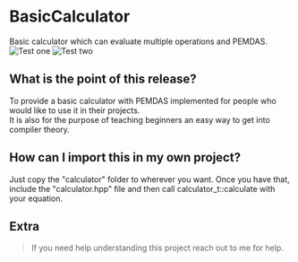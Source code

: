 # BasicCalculator
Basic calculator which can evaluate multiple operations and PEMDAS.
![Test one](https://cdn.discordapp.com/attachments/1126338503345709178/1149441149732405258/image.png)
![Test two](https://cdn.discordapp.com/attachments/1126338503345709178/1149439811954946178/image.png)

## What is the point of this release?
To provide a basic calculator with PEMDAS implemented for people who would like to use it in their projects.<br>
It is also for the purpose of teaching beginners an easy way to get into compiler theory.<br>

## How can I import this in my own project?
Just copy the "calculator" folder to wherever you want. Once you have that, include the "calculator.hpp" file and then call calculator_t::calculate with your equation.

## Extra
> If you need help understanding this project reach out to me for help.
